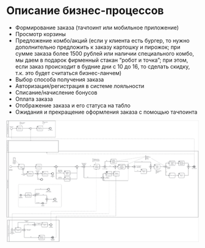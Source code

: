 # Описание бизнес-процессов

- Формирование заказа (тачпоинт или мобильное приложение)
- Просмотр корзины
- Предложение комбо/акций (если у клиента есть бургер, то нужно дополнительно предложить к заказу 
картошку и пирожок; при сумме заказа более 1500 рублей или наличии специального комбо, мы даем в
подарок фирменный стакан “робот и точка”; при этом, если заказ происходит в
будние дни с 10 до 16, то сделать скидку, т.к. это будет считаться бизнес-ланчем)
- Выбор способа получения заказа
- Авторизация/регистрация в системе лояльности
- Списание/начисление бонусов
- Оплата заказа
- Отображение заказа и его статуса на табло
- Ожидания и прекращение оформления заказа с помощью тачпоинта

![img](./_assets/Business_process.png)